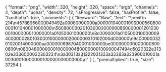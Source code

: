 {
  "format": "png",
  "width": 320,
  "height": 320,
  "space": "srgb",
  "channels": 4,
  "depth": "uchar",
  "density": 72,
  "isProgressive": false,
  "hasProfile": false,
  "hasAlpha": true,
  "comments": [
    {
      "keyword": "Raw",
      "text": "\nexif\n     214\n45786966000049492a00080000000a000001040001000000560800000101040001000000\n560800000201030003000000860000001201030001000000010000001a01050001000000\n8c0000001b0105000100000094000000280103000100000002000000310102000d000000\n9c0000003201020014000000aa0000006987040001000000be0000000000000008000800\n08004800000001000000480000000100000047494d5020322e31302e3336000032303234\n3a30313a31322031333a33383a323900010001a00300010000000100000000000000\n"
    }
  ],
  "premultiplied": true,
  "size": 37254
}